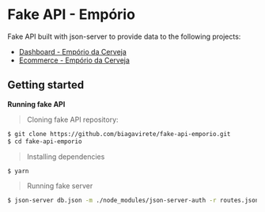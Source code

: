 # Fake API - Empório

Fake API built with json-server to provide data to the following projects:

* <a href="https://github.com/biagavirete/emporio-dashboard">Dashboard - Empório da Cerveja</a>
* <a href="https://github.com/biagavirete/emporio_ecommerce">Ecommerce - Empório da Cerveja</a>

## Getting started

**Running fake API**

> Cloning fake API repository:

```bash
$ git clone https://github.com/biagavirete/fake-api-emporio.git
$ cd fake-api-emporio
```

> Installing dependencies

```bash
$ yarn
```

> Running fake server

```bash
$ json-server db.json -m ./node_modules/json-server-auth -r routes.json --port 4000
```
